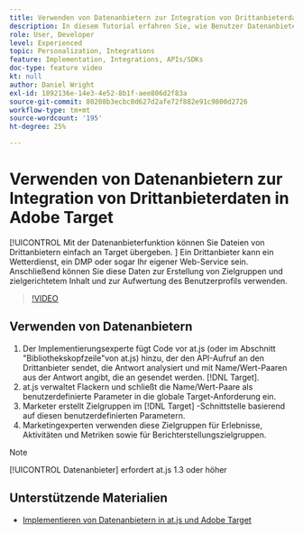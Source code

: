 ```yaml
---
title: Verwenden von Datenanbietern zur Integration von Drittanbieterdaten
description: In diesem Tutorial erfahren Sie, wie Benutzer Datenanbietern vorgestellt werden. Erfahren Sie, wie Sie mit der Datenanbieter-Funktion Daten von Drittanbietern einfach an Adobe Target weitergeben können.
role: User, Developer
level: Experienced
topic: Personalization, Integrations
feature: Implementation, Integrations, APIs/SDKs
doc-type: feature video
kt: null
author: Daniel Wright
exl-id: 1892136e-14e3-4e52-8b1f-aee806d2f83a
source-git-commit: 80208b3ecbc0d627d2afe72f882e91c9800d2726
workflow-type: tm+mt
source-wordcount: '195'
ht-degree: 25%

---
```


# Verwenden von Datenanbietern zur Integration von Drittanbieterdaten in Adobe Target

[!UICONTROL Mit der Datenanbieterfunktion können Sie Dateien von Drittanbietern einfach an Target übergeben.  ]  Ein Drittanbieter kann ein Wetterdienst, ein DMP oder sogar Ihr eigener Web-Service sein. Anschließend können Sie diese Daten zur Erstellung von Zielgruppen und zielgerichtetem Inhalt und zur Aufwertung des Benutzerprofils verwenden.

>[!VIDEO](https://video.tv.adobe.com/v/22349/?quality=12)

## Verwenden von Datenanbietern

1. Der Implementierungsexperte fügt Code vor at.js (oder im Abschnitt &quot;Bibliothekskopfzeile&quot;von at.js) hinzu, der den API-Aufruf an den Drittanbieter sendet, die Antwort analysiert und mit Name/Wert-Paaren aus der Antwort angibt, die an gesendet werden. [!DNL Target].
1. at.js verwaltet Flackern und schließt die Name/Wert-Paare als benutzerdefinierte Parameter in die globale Target-Anforderung ein.
1. Marketer erstellt Zielgruppen im [!DNL Target] -Schnittstelle basierend auf diesen benutzerdefinierten Parametern.
1. Marketingexperten verwenden diese Zielgruppen für Erlebnisse, Aktivitäten und Metriken sowie für Berichterstellungszielgruppen.

>[!NOTE]
>
>[!UICONTROL Datenanbieter] erfordert at.js 1.3 oder höher

## Unterstützende Materialien

* [Implementieren von Datenanbietern in at.js und Adobe Target](implement-data-providers-to-integrate-third-party-data.md)
